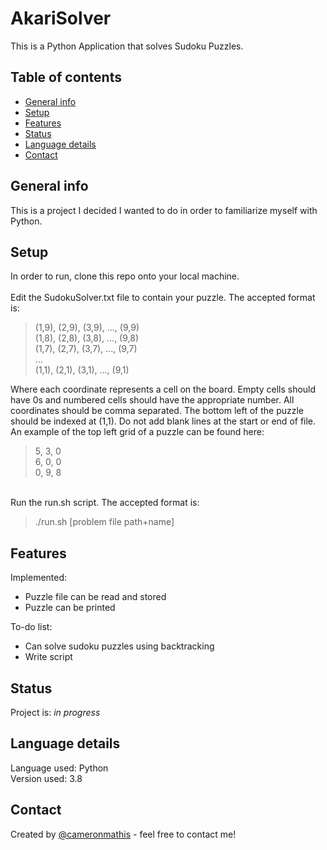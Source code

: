 # AkariSolver
This is a Python Application that solves Sudoku Puzzles.

## Table of contents
* [General info](#general-info)
* [Setup](#setup)
* [Features](#features)
* [Status](#status)
* [Language details](#Language-details)
* [Contact](#contact)

## General info
This is a project I decided I wanted to do in order to familiarize myself with Python.

## Setup
In order to run, clone this repo onto your local machine. <br/><br/>
Edit the SudokuSolver.txt file to contain your puzzle. The accepted format is: 
>(1,9), (2,9), (3,9), ..., (9,9) <br/>
>(1,8), (2,8), (3,8), ..., (9,8) <br/>
>(1,7), (2,7), (3,7), ..., (9,7) <br/>
>... <br/>
>(1,1), (2,1), (3,1), ..., (9,1) <br/>

Where each coordinate represents a cell on the board. Empty cells should have 0s and numbered cells should have the
appropriate number. All coordinates should be comma separated.
The bottom left of the puzzle should be indexed at (1,1).
Do not add blank lines at the start or end of file. <br/>
An example of the top left grid of a puzzle can be found here: <br/>
>5, 3, 0 <br/>
>6, 0, 0 <br/>
>0, 9, 8 <br/>

<br/>Run the run.sh script. The accepted format is:
>./run.sh [problem file path+name]

## Features
Implemented:
* Puzzle file can be read and stored
* Puzzle can be printed

To-do list:
* Can solve sudoku puzzles using backtracking
* Write script

## Status
Project is: _in progress_

## Language details
Language used: Python </br>
Version used: 3.8

## Contact
Created by [@cameronmathis](https://github.com/cameronmathis/) - feel free to contact me!
